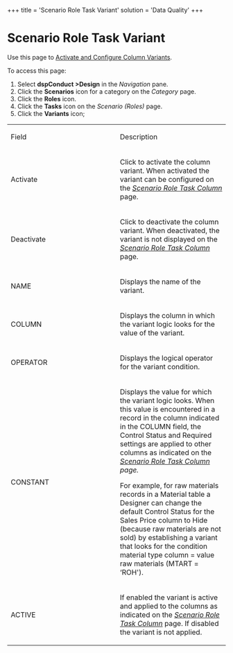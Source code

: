 +++
title = 'Scenario Role Task Variant'
solution = 'Data Quality'
+++

# Scenario Role Task Variant

<div class="use">

Use this page to [Activate and Configure Column
Variants](../Use_Cases/Activate_Configure_Column_Variants.htm).

</div>

To access this page:

1.  Select <span style="font-weight: bold;">dspConduct
    \></span>**Design** in the *Navigation* pane.
2.  Click the **Scenarios** icon for a category on the *Category* page.
3.  Click the **Roles** icon.
4.  Click the **Tasks** icon on the *Scenario (Roles)* page.
5.  Click the **Variants** icon;

<table>
<colgroup>
<col style="width: 50%" />
<col style="width: 50%" />
</colgroup>
<tbody>
<tr class="odd">
<td><p>Field</p></td>
<td><p>Description</p></td>
</tr>
<tr class="even">
<td><p>Activate</p></td>
<td><p>Click to activate the column variant. When activated the variant can be configured on the <em><a href="Scenario_Role_Task_Column_H.htm">Scenario Role Task Column</a></em> page.</p></td>
</tr>
<tr class="odd">
<td><p>Deactivate</p></td>
<td><p>Click to deactivate the column variant. When deactivated, the variant is not displayed on the <em><a href="Scenario_Role_Task_Column_H.htm">Scenario Role Task Column</a></em> page.</p></td>
</tr>
<tr class="even">
<td><p>NAME</p></td>
<td><p>Displays the name of the variant.</p></td>
</tr>
<tr class="odd">
<td><p>COLUMN</p></td>
<td><p>Displays the column in which the variant logic looks for the value of the variant.</p></td>
</tr>
<tr class="even">
<td><p>OPERATOR</p></td>
<td><p>Displays the logical operator for the variant condition.</p></td>
</tr>
<tr class="odd">
<td><p>CONSTANT</p></td>
<td><p>Displays the value for which the variant logic looks. When this value is encountered in a record in the column indicated in the COLUMN field, the Control Status and Required settings are applied to other columns as indicated on the <em><a href="Scenario_Role_Task_Column_H.htm">Scenario Role Task Column</a> page.</em></p>
<p>For example, for raw materials records in a Material table a Designer can change the default Control Status for the Sales Price column to Hide (because raw materials are not sold) by establishing a variant that looks for the condition material type column = value raw materials (MTART = ‘ROH').</p></td>
</tr>
<tr class="even">
<td><p>ACTIVE</p></td>
<td><p>If enabled the variant is active and applied to the columns as indicated on the <em><a href="Scenario_Role_Task_Column_H.htm">Scenario Role Task Column</a></em> page. If disabled the variant is not applied.</p></td>
</tr>
</tbody>
</table>
